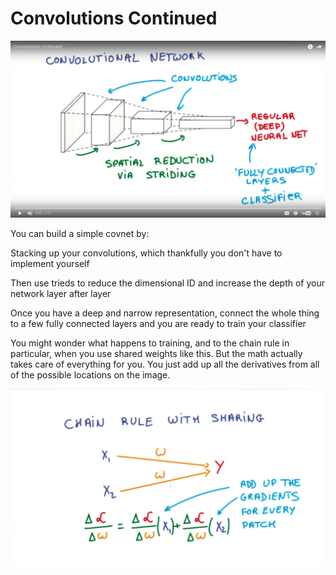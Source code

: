 # Convolutions Continued

![alt tag](covNetContinued.png)

You can build a simple covnet by:

Stacking up your convolutions, which thankfully you don't have to implement yourself

Then use trieds to reduce the dimensional ID and increase the depth of your network layer after layer

Once you have a deep and narrow representation, connect the whole thing to a few fully connected layers and you are ready to train your classifier

You might wonder what happens to training, and to the chain rule in particular, when you use shared weights like this. But the math actually takes care of everything for you. You just add up all the derivatives from all of the possible locations on the image. 

![alt tag](chainRuleWithSharing.png)
